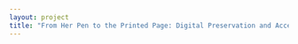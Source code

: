 ```yaml
--- 
layout: project 
title: "From Her Pen to the Printed Page: Digital Preservation and Access to the Manuscripts of Elizabeth Barrett Browning at the Armstrong Browning Library" 
---
```



